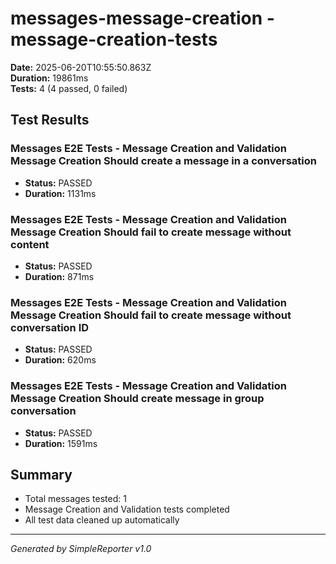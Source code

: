 # messages-message-creation - message-creation-tests

**Date:** 2025-06-20T10:55:50.863Z  
**Duration:** 19861ms  
**Tests:** 4 (4 passed, 0 failed)

## Test Results


### Messages E2E Tests - Message Creation and Validation Message Creation Should create a message in a conversation
- **Status:** PASSED
- **Duration:** 1131ms



### Messages E2E Tests - Message Creation and Validation Message Creation Should fail to create message without content
- **Status:** PASSED
- **Duration:** 871ms



### Messages E2E Tests - Message Creation and Validation Message Creation Should fail to create message without conversation ID
- **Status:** PASSED
- **Duration:** 620ms



### Messages E2E Tests - Message Creation and Validation Message Creation Should create message in group conversation
- **Status:** PASSED
- **Duration:** 1591ms



## Summary

- Total messages tested: 1
- Message Creation and Validation tests completed
- All test data cleaned up automatically

---
*Generated by SimpleReporter v1.0*
